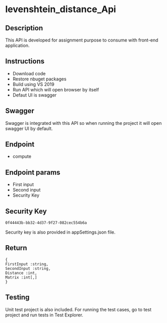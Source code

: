 # levenshtein_distance_Api


## Description

This API is developed for assignment purpose to consume with front-end application.

## Instructions
- Download code
- Restore nbuget packages
- Build using VS 2019
- Run API which will open browser by itself
- Defaut UI is swagger

## Swagger
Swagger is integrated with this API so when running the project it will open swagger UI by default.

## Endpoint
- compute

## Endpoint params
- First input
- Second input
- Security Key

## Security Key
```
0f44443b-bb32-4d37-9f27-082cec554b6a
```
Security key is also provided in appSettings.json file.

## Return
```
{
FirstInput :string,
SecondInput :string,
Distance :int,
Matrix :int[,]
}
```

## Testing
Unit test project is also included. For running the test cases, go to test project and run tests in Test Explorer.
